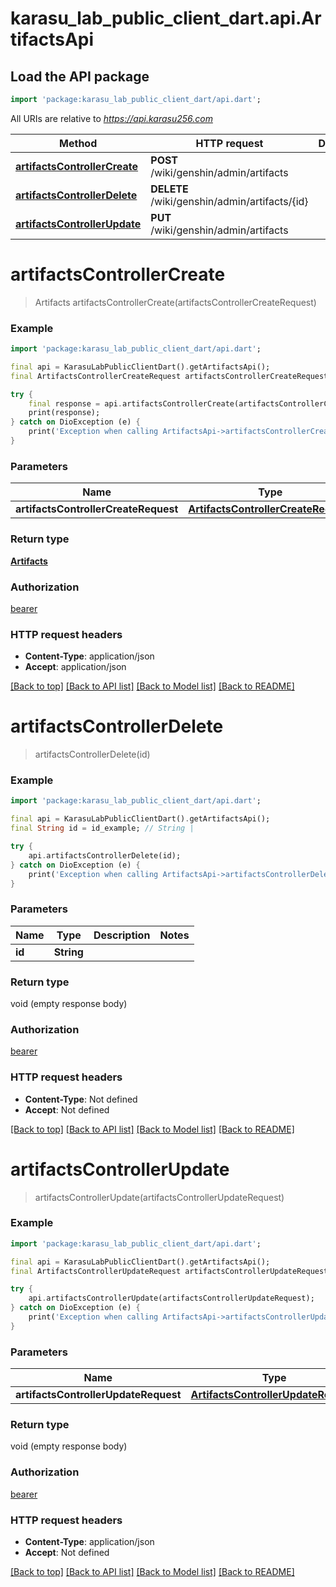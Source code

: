 # karasu_lab_public_client_dart.api.ArtifactsApi

## Load the API package
```dart
import 'package:karasu_lab_public_client_dart/api.dart';
```

All URIs are relative to *https://api.karasu256.com*

Method | HTTP request | Description
------------- | ------------- | -------------
[**artifactsControllerCreate**](ArtifactsApi.md#artifactscontrollercreate) | **POST** /wiki/genshin/admin/artifacts | 
[**artifactsControllerDelete**](ArtifactsApi.md#artifactscontrollerdelete) | **DELETE** /wiki/genshin/admin/artifacts/{id} | 
[**artifactsControllerUpdate**](ArtifactsApi.md#artifactscontrollerupdate) | **PUT** /wiki/genshin/admin/artifacts | 


# **artifactsControllerCreate**
> Artifacts artifactsControllerCreate(artifactsControllerCreateRequest)



### Example
```dart
import 'package:karasu_lab_public_client_dart/api.dart';

final api = KarasuLabPublicClientDart().getArtifactsApi();
final ArtifactsControllerCreateRequest artifactsControllerCreateRequest = ; // ArtifactsControllerCreateRequest | 

try {
    final response = api.artifactsControllerCreate(artifactsControllerCreateRequest);
    print(response);
} catch on DioException (e) {
    print('Exception when calling ArtifactsApi->artifactsControllerCreate: $e\n');
}
```

### Parameters

Name | Type | Description  | Notes
------------- | ------------- | ------------- | -------------
 **artifactsControllerCreateRequest** | [**ArtifactsControllerCreateRequest**](ArtifactsControllerCreateRequest.md)|  | 

### Return type

[**Artifacts**](Artifacts.md)

### Authorization

[bearer](../README.md#bearer)

### HTTP request headers

 - **Content-Type**: application/json
 - **Accept**: application/json

[[Back to top]](#) [[Back to API list]](../README.md#documentation-for-api-endpoints) [[Back to Model list]](../README.md#documentation-for-models) [[Back to README]](../README.md)

# **artifactsControllerDelete**
> artifactsControllerDelete(id)



### Example
```dart
import 'package:karasu_lab_public_client_dart/api.dart';

final api = KarasuLabPublicClientDart().getArtifactsApi();
final String id = id_example; // String | 

try {
    api.artifactsControllerDelete(id);
} catch on DioException (e) {
    print('Exception when calling ArtifactsApi->artifactsControllerDelete: $e\n');
}
```

### Parameters

Name | Type | Description  | Notes
------------- | ------------- | ------------- | -------------
 **id** | **String**|  | 

### Return type

void (empty response body)

### Authorization

[bearer](../README.md#bearer)

### HTTP request headers

 - **Content-Type**: Not defined
 - **Accept**: Not defined

[[Back to top]](#) [[Back to API list]](../README.md#documentation-for-api-endpoints) [[Back to Model list]](../README.md#documentation-for-models) [[Back to README]](../README.md)

# **artifactsControllerUpdate**
> artifactsControllerUpdate(artifactsControllerUpdateRequest)



### Example
```dart
import 'package:karasu_lab_public_client_dart/api.dart';

final api = KarasuLabPublicClientDart().getArtifactsApi();
final ArtifactsControllerUpdateRequest artifactsControllerUpdateRequest = ; // ArtifactsControllerUpdateRequest | 

try {
    api.artifactsControllerUpdate(artifactsControllerUpdateRequest);
} catch on DioException (e) {
    print('Exception when calling ArtifactsApi->artifactsControllerUpdate: $e\n');
}
```

### Parameters

Name | Type | Description  | Notes
------------- | ------------- | ------------- | -------------
 **artifactsControllerUpdateRequest** | [**ArtifactsControllerUpdateRequest**](ArtifactsControllerUpdateRequest.md)|  | 

### Return type

void (empty response body)

### Authorization

[bearer](../README.md#bearer)

### HTTP request headers

 - **Content-Type**: application/json
 - **Accept**: Not defined

[[Back to top]](#) [[Back to API list]](../README.md#documentation-for-api-endpoints) [[Back to Model list]](../README.md#documentation-for-models) [[Back to README]](../README.md)


